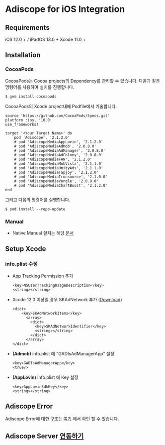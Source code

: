 # Adiscope for iOS Integration


## Requirements
iOS 12.0 + / iPadOS 13.0 +
Xcode 11.0 +



## Installation

### CocoaPods
CocoaPods는 Cocoa projects의 Dependency를 관리할 수 있습니다. 다음과 같은 명령어를 사용하여 설치를 진행합니다.
```
$ gem install cocoapods
```



CocoaPods의 Xcode project내에 Podfile에서 기술합니다.

```
source 'https://github.com/CocoaPods/Specs.git'
platform :ios, '10.0'
use_frameworks!

target '<Your Target Name>' do
    pod 'Adiscope', '2.1.2.0'
    # pod 'AdiscopeMediaAppLovin', '2.1.2.0'
    # pod 'AdiscopeMediaAdMob', '2.0.8.0'
    # pod 'AdiscopeMediaAdManager', '2.0.8.0'
    # pod 'AdiscopeMediaAdColony', '2.0.8.0' 
    # pod 'AdiscopeMediaFAN', '2.1.2.0'
    # pod 'AdiscopeMediaMobVista', '2.1.1.0'
    # pod 'AdiscopeMediaUnityAds', '2.1.1.0'
    # pod 'AdiscopeMediaTapjoy', '2.1.2.0'
    # pod 'AdiscopeMediaIronsource', '2.1.0.0'
    # pod 'AdiscopeMediaVungle', '2.0.8.0'
    # pod 'AdiscopeMediaChartBoost', '2.1.2.0' 
end
```



그리고 다음의 명령어를 실행합니다.

```
$ pod install --repo-update
```



### Manual

* Native Manual 설치는 해당 [문서](https://github.com/adiscope/Adiscope-iOS-Sample/blob/main/Installation_manual.md)



## Setup Xcode

### info.plist 수정

- App Tracking Permission 추가

	```
	<key>NSUserTrackingUsageDescription</key>
	<string></string>
	```


- Xcode 12.0 이상일 경우 SKAdNetwork 추가 ([Download](https://github.com/adiscope/Adiscope-iOS-Sample/releases/download/2.0.6.0/AdiscopeSkAdNetworks.plist))

  ```
  <dict>
	  <key>SKAdNetworkItems</key>
	    <array>
	      <dict>
	        <key>SKAdNetworkIdentifier</key>
	        <string></string>
	      </dict>
	    </array>
  </dict>
  ```


- **(Admob)** info.plist 에 "GADIsAdManagerApp" 설정

	```
	<key>GADIsAdManagerApp</key>
	<true/>
	```


- **(AppLovin)** info.plist 에 Key 설정

	```
	<key>AppLovinSdkKey</key>
	<string></string>
	```

## Adiscope Error
Adiscope Error에 대한 구조는 [여기](https://github.com/adiscope/Adiscope-iOS-Sample/blob/main/api_documentation.md#model) 에서 확인 할 수 있습니다. 

## Adiscope Server [연동하기](https://github.com/adiscope/Adiscope-Android-Sample/blob/2.1.2.0/docs/reward_callback_info.md)

